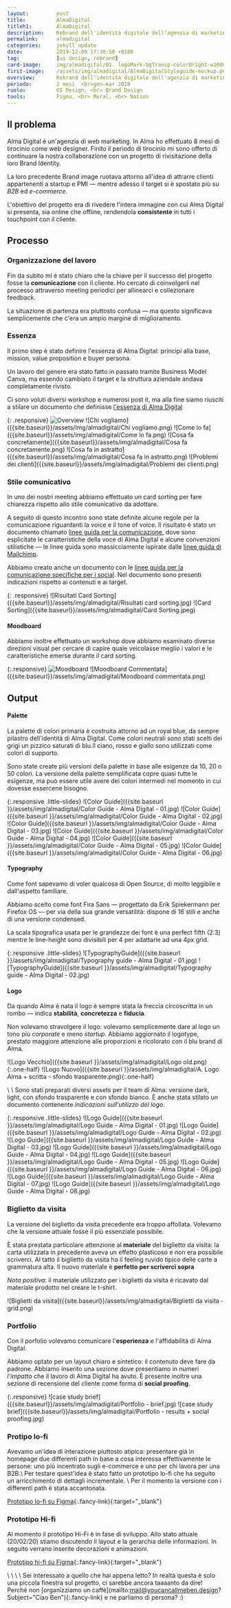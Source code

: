 ```yaml
---
layout:         post
title:          AlmaDigital
titleh1:        AlmaDigital
description:    Rebrand dell'identità digitale dell'agenzia di marketing Alma Digital
permalink:      almadigital
categories:     jekyll update
date:           2019-12-09 17:30:50 +0100
tag:            [ui design, rebrand]
card-image:     img/almadigital/01. logoMark-bgTransp-colorBright-w1000.png
first-image:    /assets/img/almadigital/AlmaDigitalStyleguide-mockup.png
overview:       Rebrand dell'identità digitale dell'agenzia di marketing Alma Digital
periodo:        2 mesi  <br>gen—mar 2020
ruolo:          UI Design, <br> Brand Design
tools:          Figma, <br> Mural, <br> Notion
---
```



## Il problema
Alma Digital è un'agenzia di web marketing. In Alma ho effettuato 8 mesi di tirocinio come web designer. Finito il periodo di tirocinio mi sono offerto di continuare la nostra collaborazione con un progetto di rivisitazione della loro Brand Identity.

La loro precedente Brand image ruotava attorno all'idea di attrarre clienti appartenenti a startup e PMI — mentre adesso il target si è spostato più su *B2B* ed *e-commerce*.

L'obiettivo del progetto era di rivedere l'intera immagine con cui Alma Digital si presenta, sia online che offline, rendendola **consistente** in tutti i touchpoint con il cliente.


## Processo

### Organizzazione del lavoro
Fin da subito mi è stato chiaro che la chiave per il successo del progetto fosse la **comunicazione** con il cliente. Ho cercato di coinvolgerli nel processo attraverso meeting periodici per allinearci e collezionare feedback.

La situazione di partenza era piuttosto confusa — ma questo significava semplicemente che c'era un ampio margine di miglioramento.


### Essenza
Il primo step è stato definire l'essenza di Alma Digital: princìpi alla base, mission, value proposition e buyer persona.

Un lavoro del genere era stato fatto in passato tramite Business Model Canva, ma essendo cambiato il target e la struttura aziendale andava completamente rivisto.

Ci sono voluti diversi workshop e numerosi post it, ma alla fine siamo riusciti a stilare un documento che definisse [l'essenza di Alma Digital](https://drive.google.com/open?id=137cKsqr84eaTk5H57rdlcCEfTqnZ8uqW)

{: .responsive}
![Overview]({{site.baseurl}}/assets/img/almadigital/Overview.png)
![Chi vogliamo]({{site.baseurl}}/assets/img/almadigital/Chi vogliamo.png)
![Come lo fa]({{site.baseurl}}/assets/img/almadigital/Come lo fa.png)
![Cosa fa concretamente]({{site.baseurl}}/assets/img/almadigital/Cosa fa concretamente.png)
![Cosa fa in astratto]({{site.baseurl}}/assets/img/almadigital/Cosa fa in astratto.png)
![Problemi dei clienti]({{site.baseurl}}/assets/img/almadigital/Problemi dei clienti.png)


### Stile comunicativo
In uno dei nostri meeting abbiamo effettuato un card sorting per fare chiarezza rispetto allo stile comunicativo da adottare.

A seguito di questo incontro sono state definite alcune regole per la comunicazione riguardanti la voice e il tone of voice. Il risultato è stato un documento chiamato [linee guida per la comunicazione](https://docs.google.com/document/d/1o2ZTG9AfZ_s__Sf6pIs2vHYUTENtaOIhWxKWqHnXeAI/edit?usp=sharing), dove sono esplicitate le caratteristiche della voce di Alma Digital e alcune convenzioni stilistiche — le linee guida sono massicciamente ispirate dalle [linee guida di Mailchimp](https://styleguide.mailchimp.com/).

Abbiamo creato anche un documento con le [linee guida per la comunicazione specifiche per i social](https://docs.google.com/document/d/1PfJKnZVKY1yGVqUVGNkh9NASLkbL20Iwey-NyACAgL8/edit?usp=sharing). Nel documento sono presenti indicazioni rispetto ai contenuti e ai target.

{: .responsive}
![Risultati Card Sorting]({{site.baseurl}}/assets/img/almadigital/Risultati card sorting.jpg)
![Card Sorting]({{site.baseurl}}/assets/img/almadigital/Card Sorting.jpeg)


#### Moodboard 
Abbiamo inoltre effettuato un workshop dove abbiamo esaminato diverse direzioni visual per cercare di capire quale veicolasse meglio i valori e le caratteristiche emerse durante il card sorting.

{:.responsive}
![Moodboard]({{site.baseurl}}/assets/img/almadigital/Moodboard.png)
![Moodboard Commentata]({{site.baseurl}}/assets/img/almadigital/Moodboard commentata.png)



## Output

#### Palette
La palette di colori primaria è costruita attorno ad un royal blue, da sempre pilastro dell'identità di Alma Digital. Come colori neutrali sono stati scelti dei grigi un pizzico saturati di blu.Il ciano, rosso e giallo sono utilizzati come colori di supporto. 

Sono state create più versioni della palette in base alle esigenze da 10, 20 o 50 colori. La versione della palette semplificata copre quasi tutte le esigenze, ma può essere utile avere dei colori intermedi nel momento in cui dovesse essercene bisogno.

{:.responsive .little-slides}
![Color Guide]({{site.baseurl }}/assets/img/almadigital/Color Guide - Alma Digital - 01.jpg)
![Color Guide]({{site.baseurl }}/assets/img/almadigital/Color Guide - Alma Digital - 02.jpg)
![Color Guide]({{site.baseurl }}/assets/img/almadigital/Color Guide - Alma Digital - 03.jpg)
![Color Guide]({{site.baseurl }}/assets/img/almadigital/Color Guide - Alma Digital - 04.jpg)
![Color Guide]({{site.baseurl }}/assets/img/almadigital/Color Guide - Alma Digital - 05.jpg)
![Color Guide]({{site.baseurl }}/assets/img/almadigital/Color Guide - Alma Digital - 06.jpg)

#### Typography
Come font sapevamo di voler qualcosa di Open Source, di molto leggibile e dall'aspetto familiare.

Abbiamo scelto come font Fira Sans — progettato da Erik Spiekermann per Firefox OS — per via della sua grande versatilità: dispone di 16 stili e anche di una versione condensed.

La scala tipografica usata per le grandezze dei font è una perfect fifth (2:3) mentre le line-height sono divisibili per 4 per adattarle ad una 4px grid.

{:.responsive .little-slides}
![TypographyGuide]({{site.baseurl }}/assets/img/almadigital/Typography guide - Alma Digital - 01.jpg)
![TypographyGuide]({{site.baseurl }}/assets/img/almadigital/Typography guide - Alma Digital - 02.jpg)

#### Logo
Da quando Alma è nata il logo è sempre stata la freccia circoscritta in un rombo — indica **stabilità**, **concretezza** e **fiducia**.

Non volevamo stravolgere il logo: volevamo semplicemente dare al logo un tono più *corporate* e meno *startup*. Abbiamo aggiornato il logotype, prestato  maggiore attenzione alle proporzioni e ricolorato con il blu brand di Alma.


![Logo Vecchio]({{site.baseurl }}/assets/img/almadigital/Logo old.png){:.one-half}
![Logo Nuovo]({{site.baseurl }}/assets/img/almadigital/A. Logo Alma + scritta - sfondo trasparente.png){:.one-half}

\\
\\
Sono stati preparati diversi assets per il team di Alma: versione dark, light, con sfondo trasparente e con sfondo bianco. 
È anche stata stilato un documento contenente *indicazioni sull'utilizzo del logo*.

{:.responsive .little-slides}
![Logo Guide]({{site.baseurl }}/assets/img/almadigital/Logo Guide - Alma Digital - 01.jpg)
![Logo Guide]({{site.baseurl }}/assets/img/almadigital/Logo Guide - Alma Digital - 02.jpg)
![Logo Guide]({{site.baseurl }}/assets/img/almadigital/Logo Guide - Alma Digital - 03.jpg)
![Logo Guide]({{site.baseurl }}/assets/img/almadigital/Logo Guide - Alma Digital - 04.jpg)
![Logo Guide]({{site.baseurl }}/assets/img/almadigital/Logo Guide - Alma Digital - 05.jpg)
![Logo Guide]({{site.baseurl }}/assets/img/almadigital/Logo Guide - Alma Digital - 06.jpg)
![Logo Guide]({{site.baseurl }}/assets/img/almadigital/Logo Guide - Alma Digital - 07.jpg)
![Logo Guide]({{site.baseurl }}/assets/img/almadigital/Logo Guide - Alma Digital - 08.jpg)


### Biglietto da visita
La versione del biglietto da visita precedente era troppo affollata. 
Volevamo che la versione attuale fosse il più essenziale possibile. 

È stata prestata particolare attenzione al **materiale** del biglietto da visita: la carta utilizzata in precedente aveva un effetto plasticoso e non era possibile scriverci. 
Al tatto il biglietto da visita ha il feeling ruvido tipico delle carte a grammatura alta. 
Il nuovo materiale è **perfetto per scriverci sopra** 

*Nota positiva*: il materiale utilizzato per i biglietti da visita è ricavato dal materiale prodotto nel creare le t-shirt.

![Biglietti da visita]({{site.baseurl}}/assets/img/almadigital/Biglietti da visita - grid.png)


### Portfolio
Con il porfolio volevamo comunicare l'**esperienza** e l'affidabilità di Alma Digital.

Abbiamo optato per un layout chiaro e sintetico: il contenuto deve fare da padrone. Abbiamo inserito una sezione dove presentiamo in numeri *l'impatto* che il lavoro di Alma Digital ha avuto. È presente inoltre una sezione di recensione del cliente come forma di **social proofing**.

{:.responsive}
![case study brief]({{site.baseurl}}/assets/img/almadigital/Portfolio - brief.jpg)
![case study brief]({{site.baseurl}}/assets/img/almadigital/Portfolio - results + social proofing.jpg)


### Protipo lo-fi
Avevamo un'idea di interazione piuttosto atipica: presentare già in homepage due differenti path in base a cosa interessa effettivamente le persone: uno più incentrato sugli e-commerce e uno per chi lavora per una B2B.\\
Per testare quest'idea è stato fatto un prototipo lo-fi che ha seguito un arricchimento di dettagli incrementale. \\
Per il momento la versione con i differenti path è stata accantonata.


[Prototipo lo-fi su Figma](https://www.figma.com/proto/GOGOCe97ZHv09UkdyoFH6B/REBRANDING-ALMA?node-id=185%3A10&viewport=194%2C-319%2C0.08579563349485397&scaling=min-zoom){:.fancy-link}{:target="_blank"}



### Prototipo Hi-fi
Al momento il prototipo Hi-Fi è in fase di sviluppo. Allo stato attuale (20/02/20) stiamo discutendo il layout e la gerarchia delle informazioni. In seguito verrano inserite decorazioni e animazioni.

[Prototipo hi-fi su Figma](https://www.figma.com/proto/GOGOCe97ZHv09UkdyoFH6B/REBRANDING-ALMA?node-id=274%3A1118&viewport=213%2C-367%2C0.05849941447377205&scaling=min-zoom){:.fancy-link}{:target="_blank"}

<!-- ![Protipo Hi-fi]({{site.baseurl}}/assets/img/almadigital/Hi-fi Prototype 01.png) -->
\\
\\
\\
\\
Sei interessato a quello che hai appena letto? In realtà questa è solo una piccola finestra sul progetto, ci sarebbe ancora taaaanto da dire! Perché non [organizziamo un caffé](mailto:mail@youcancallmeben.design?Subject="Ciao Ben"){:.fancy-link} e ne parliamo di persona? :)


